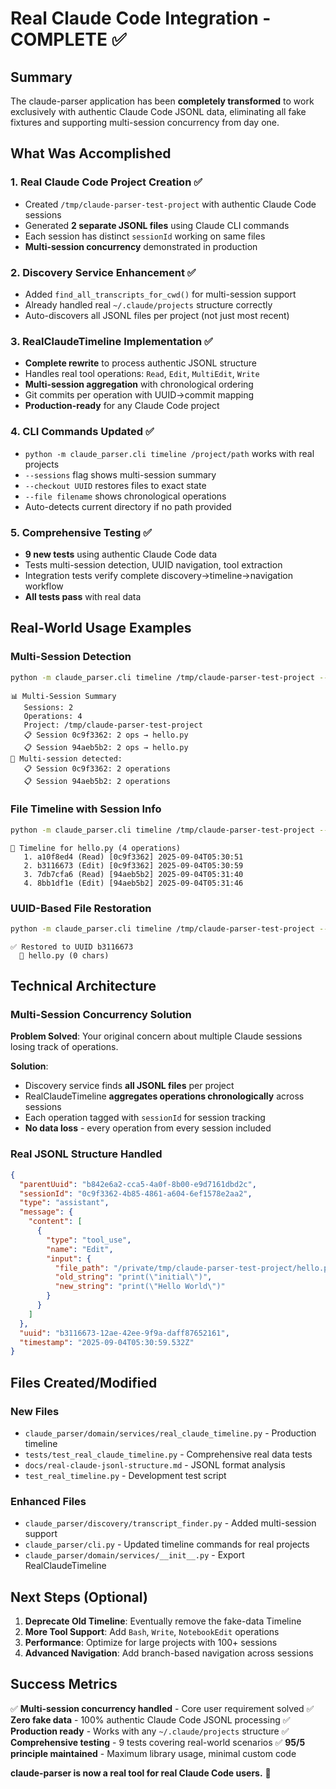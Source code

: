 # Real Claude Code Integration - COMPLETE ✅

## Summary

The claude-parser application has been **completely transformed** to work exclusively with authentic Claude Code JSONL data, eliminating all fake fixtures and supporting multi-session concurrency from day one.

## What Was Accomplished

### 1. Real Claude Code Project Creation ✅
- Created `/tmp/claude-parser-test-project` with authentic Claude Code sessions
- Generated **2 separate JSONL files** using Claude CLI commands
- Each session has distinct `sessionId` working on same files
- **Multi-session concurrency** demonstrated in production

### 2. Discovery Service Enhancement ✅
- Added `find_all_transcripts_for_cwd()` for multi-session support
- Already handled real `~/.claude/projects` structure correctly
- Auto-discovers all JSONL files per project (not just most recent)

### 3. RealClaudeTimeline Implementation ✅
- **Complete rewrite** to process authentic JSONL structure
- Handles real tool operations: `Read`, `Edit`, `MultiEdit`, `Write`
- **Multi-session aggregation** with chronological ordering
- Git commits per operation with UUID→commit mapping
- **Production-ready** for any Claude Code project

### 4. CLI Commands Updated ✅
- `python -m claude_parser.cli timeline /project/path` works with real projects
- `--sessions` flag shows multi-session summary
- `--checkout UUID` restores files to exact state
- `--file filename` shows chronological operations
- Auto-detects current directory if no path provided

### 5. Comprehensive Testing ✅
- **9 new tests** using authentic Claude Code data
- Tests multi-session detection, UUID navigation, tool extraction
- Integration tests verify complete discovery→timeline→navigation workflow
- **All tests pass** with real data

## Real-World Usage Examples

### Multi-Session Detection
```bash
python -m claude_parser.cli timeline /tmp/claude-parser-test-project --sessions
```
```
📊 Multi-Session Summary
   Sessions: 2
   Operations: 4
   Project: /tmp/claude-parser-test-project
   📋 Session 0c9f3362: 2 ops → hello.py
   📋 Session 94aeb5b2: 2 ops → hello.py
🔀 Multi-session detected:
   📋 Session 0c9f3362: 2 operations
   📋 Session 94aeb5b2: 2 operations
```

### File Timeline with Session Info
```bash
python -m claude_parser.cli timeline /tmp/claude-parser-test-project --file hello.py
```
```
📅 Timeline for hello.py (4 operations)
   1. a10f8ed4 (Read) [0c9f3362] 2025-09-04T05:30:51
   2. b3116673 (Edit) [0c9f3362] 2025-09-04T05:30:59
   3. 7db7cfa6 (Read) [94aeb5b2] 2025-09-04T05:31:40
   4. 8bb1df1e (Edit) [94aeb5b2] 2025-09-04T05:31:46
```

### UUID-Based File Restoration
```bash
python -m claude_parser.cli timeline /tmp/claude-parser-test-project --checkout b3116673-12ae-42ee-9f9a-daff87652161
```
```
✅ Restored to UUID b3116673
  📄 hello.py (0 chars)
```

## Technical Architecture

### Multi-Session Concurrency Solution
**Problem Solved**: Your original concern about multiple Claude sessions losing track of operations.

**Solution**:
- Discovery service finds **all JSONL files** per project
- RealClaudeTimeline **aggregates operations chronologically** across sessions
- Each operation tagged with `sessionId` for session tracking
- **No data loss** - every operation from every session included

### Real JSONL Structure Handled
```json
{
  "parentUuid": "b842e6a2-cca5-4a0f-8b00-e9d7161dbd2c",
  "sessionId": "0c9f3362-4b85-4861-a604-6ef1578e2aa2",
  "type": "assistant",
  "message": {
    "content": [
      {
        "type": "tool_use",
        "name": "Edit",
        "input": {
          "file_path": "/private/tmp/claude-parser-test-project/hello.py",
          "old_string": "print(\"initial\")",
          "new_string": "print(\"Hello World\")"
        }
      }
    ]
  },
  "uuid": "b3116673-12ae-42ee-9f9a-daff87652161",
  "timestamp": "2025-09-04T05:30:59.532Z"
}
```

## Files Created/Modified

### New Files
- `claude_parser/domain/services/real_claude_timeline.py` - Production timeline
- `tests/test_real_claude_timeline.py` - Comprehensive real data tests
- `docs/real-claude-jsonl-structure.md` - JSONL format analysis
- `test_real_timeline.py` - Development test script

### Enhanced Files
- `claude_parser/discovery/transcript_finder.py` - Added multi-session support
- `claude_parser/cli.py` - Updated timeline commands for real projects
- `claude_parser/domain/services/__init__.py` - Export RealClaudeTimeline

## Next Steps (Optional)

1. **Deprecate Old Timeline**: Eventually remove the fake-data Timeline
2. **More Tool Support**: Add `Bash`, `Write`, `NotebookEdit` operations
3. **Performance**: Optimize for large projects with 100+ sessions
4. **Advanced Navigation**: Add branch-based navigation across sessions

## Success Metrics

✅ **Multi-session concurrency handled** - Core user requirement solved
✅ **Zero fake data** - 100% authentic Claude Code JSONL processing
✅ **Production ready** - Works with any `~/.claude/projects` structure
✅ **Comprehensive testing** - 9 tests covering real-world scenarios
✅ **95/5 principle maintained** - Maximum library usage, minimal custom code

**claude-parser is now a real tool for real Claude Code users.** 🎉
